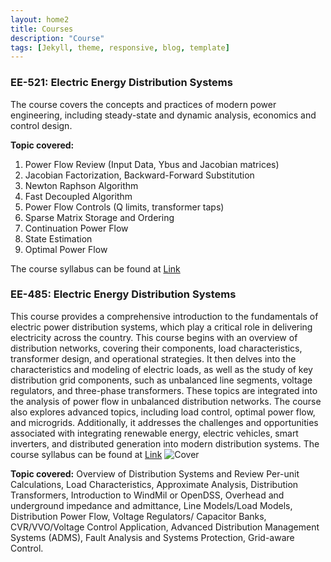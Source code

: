 ```yaml
---
layout: home2
title: Courses
description: "Course"
tags: [Jekyll, theme, responsive, blog, template]
---
```

### EE-521: Electric Energy Distribution Systems
The course covers the concepts and practices of modern power engineering, including steady-state and dynamic analysis, economics and control design. 

**Topic covered:**
1.	Power Flow Review (Input Data, Ybus and Jacobian matrices)
2.	Jacobian Factorization, Backward-Forward Substitution
3.	Newton Raphson Algorithm
4.	Fast Decoupled Algorithm
5.	Power Flow Controls (Q limits, transformer taps)
6.	Sparse Matrix Storage and Ordering
7.	Continuation Power Flow
8.	State Estimation
9.	Optimal Power Flow
    
The course syllabus can be found at [Link](https://esic.wsu.edu/education/curriculum/)


### EE-485: Electric Energy Distribution Systems
This course provides a comprehensive introduction to the fundamentals of electric power distribution systems, which play a critical role in delivering electricity across the country. This course begins with an overview of distribution networks, covering their components, load characteristics, transformer design, and operational strategies. It then delves into the characteristics and modeling of electric loads, as well as the study of key distribution grid components, such as unbalanced line segments, voltage regulators, and three-phase transformers. These topics are integrated into the analysis of power flow in unbalanced distribution networks. The course also explores advanced topics, including load control, optimal power flow, and microgrids. Additionally, it addresses the challenges and opportunities associated with integrating renewable energy, electric vehicles, smart inverters, and distributed generation into modern distribution systems. The course syllabus can be found at [Link](https://catalog.wsu.edu/General/Courses/BySubject/E_E)
![Cover](https://github.com/user-attachments/assets/bc7d6b17-e73e-41e7-aba4-d0d10a82bb4b)

**Topic covered:**
Overview of Distribution Systems and Review Per-unit Calculations, 
Load Characteristics,
Approximate Analysis, 
Distribution Transformers,
Introduction to WindMil or OpenDSS,
Overhead and underground impedance and admittance,
Line Models/Load Models,
Distribution Power Flow,
Voltage Regulators/ Capacitor Banks,
CVR/VVO/Voltage Control Application,
Advanced Distribution Management Systems (ADMS), 
Fault Analysis and Systems Protection, 
Grid-aware Control.

